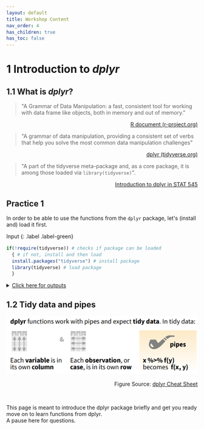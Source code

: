 ```yaml
---
layout: default
title: Workshop Content 
nav_order: 4
has_children: true
has_toc: false 
---
```


# 1 Introduction to *dplyr*

## 1.1 What is *dplyr*?

> "A Grammar of Data Manipulation: a fast, consistent tool for working with data frame like objects, both in memory and out of memory."
<div style="text-align: right">
	<p><a href="https://cran.r-project.org/web/packages/dplyr/dplyr.pdf">R document (r-project.org)</a></p>
</div>

> "A grammar of data manipulation, providing a consistent set of verbs that help you solve the most common data manipulation challenges"
<div style="text-align: right">
	<p><a href="https://dplyr.tidyverse.org/">dplyr (tidyverse.org)</a></p>
</div>

> "A part of the tidyverse meta-package and, as a core package, it is among those loaded via `library(tidyverse)`".
<div style="text-align: right">
	<p><a href="https://stat545.com/dplyr-intro.html">Introduction to dplyr in STAT 545</a></p>
</div>


## Practice 1
In order to be able to use the functions from the `dplyr` package, let's (install and) load it first.

Input
{: .label .label-green}
```r
if(!require(tidyverse)) # checks if package can be loaded
  { # if not, install and then load
  install.packages("tidyverse") # install package
  library(tidyverse) # load package 
  }
```

<details>
	<summary><u>Click here for outputs</u></summary>
	<div style="border: thin grey 1px; background-color: #eeebee; padding:15px;">
		<p>If package already installed and can be loaded:</p>
	    <img style="margin-left:1px; margin-bottom:10px" src="images/load_tidyverse.png" />
	    <br/>
	    <p>If package not installed:</p>
	    <img style="margin-left:1px; margin-bottom:10px" src="images/load_tidyverse_installation.png" />
    </div>
</details>


## 1.2 Tidy data and pipes

![implicit](images/dplyr_implicit.png)
<div style="text-align: right">
	<p>Figure Source: <a href="https://raw.githubusercontent.com/rstudio/cheatsheets/main/data-transformation.pdf">dplyr Cheat Sheet</a></p>
</div>
&nbsp;    
&nbsp;    



This page is meant to introduce the dplyr package briefly and get you ready move on to learn functions from dplyr.  
A pause here for questions.